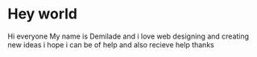 # Hey world
Hi everyone My name is Demilade and i love web designing and creating new ideas 
 i hope i can be of help and also recieve help thanks 
